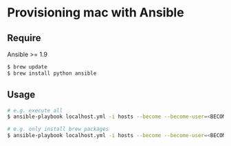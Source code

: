 # Provisioning mac with Ansible

## Require

Ansible >= 1.9

```bash
$ brew update
$ brew install python ansible
```

## Usage

```bash
# e.g. execute all
$ ansible-playbook localhost.yml -i hosts --become --become-user=<BECOME_USER>

# e.g. only install brew packages
$ ansible-playbook localhost.yml -i hosts --become --become-user=<BECOME_USER> --tags=brew
```
